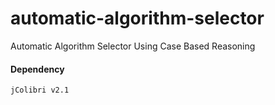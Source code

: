 # automatic-algorithm-selector
Automatic Algorithm Selector Using Case Based Reasoning

####  Dependency
`jColibri v2.1`
